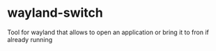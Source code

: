 # wayland-switch
Tool for wayland that allows to open an application or bring it to fron if already running
